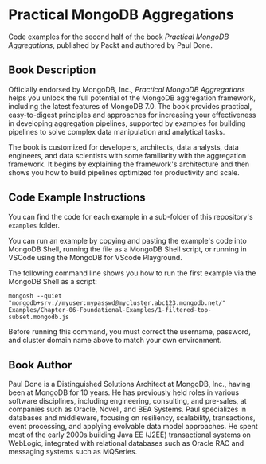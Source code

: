 # Practical MongoDB Aggregations

Code examples for the second half of the book _Practical MongoDB Aggregations_, published by Packt and authored by Paul Done.

## Book Description

Officially endorsed by MongoDB, Inc., _Practical MongoDB Aggregations_ helps you unlock the full potential of the MongoDB aggregation framework, including the latest features of MongoDB 7.0. The book provides practical, easy-to-digest principles and approaches for increasing your effectiveness in developing aggregation pipelines, supported by examples for building pipelines to solve complex data manipulation and analytical tasks.

The book is customized for developers, architects, data analysts, data engineers, and data scientists with some familiarity with the aggregation framework. It begins by explaining the framework's architecture and then shows you how to build pipelines optimized for productivity and scale. 

## Code Example Instructions

You can find the code for each example in a sub-folder of this repository's `examples` folder. 

You can run an example by copying and pasting the example's code into MongoDB Shell, running the file as a MongoDB Shell script, or running in VSCode using the MongoDB for VScode Playground.

The following command line shows you how to run the first example via the MongoDB Shell as a script: 

```
mongosh --quiet "mongodb+srv://myuser:mypasswd@mycluster.abc123.mongodb.net/" Examples/Chapter-06-Foundational-Examples/1-filtered-top-subset.mongodb.js
```

Before running this command, you must correct the username, password, and cluster domain name above to match your own environment.

## Book Author

Paul Done is a Distinguished Solutions Architect at MongoDB, Inc., having been at MongoDB for 10 years. He has previously held roles in various software disciplines, including engineering, consulting, and pre-sales, at companies such as Oracle, Novell, and BEA Systems. Paul specializes in databases and middleware, focusing on resiliency, scalability, transactions, event processing, and applying evolvable data model approaches. He spent most of the early 2000s building Java EE (J2EE) transactional systems on WebLogic, integrated with relational databases such as Oracle RAC and messaging systems such as MQSeries.
